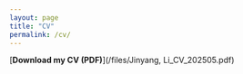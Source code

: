 ```yaml
---
layout: page
title: "CV"
permalink: /cv/
---
```


[**Download my CV (PDF)**](/files/Jinyang, Li_CV_202505.pdf)